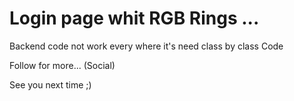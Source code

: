 # Login page whit RGB Rings ...
Backend code not work every where it's need class by class Code

Follow for more... (Social)

See you next time ;)
